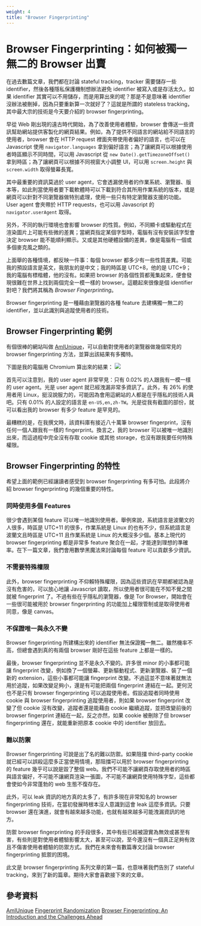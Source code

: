 ```yaml
---
weight: 4
title: "Browser Fingerprinting"
---
```


# Browser Fingerprinting：如何被獨一無二的 Browser 出賣
在過去數篇文章，我們都在討論 stateful tracking，tracker 需要儲存一些 identifier，然後各種隱私保護機制想辦法避免 identifier 被寫入或是存活太久。如果 identifier 其實可以不用儲存，而是用算出來的呢？那是不是意味著 identifier 沒辦法被刪掉，因為只要重新算一次就好了？這就是所謂的 stateless tracking，其中最大宗的技術是今天要介紹的 browser fingerprinting。

早從 Web 剛出現的遠古時代開始，為了改善使用者體驗，browser 會傳送一些資訊幫助網站提供客製化的網頁結果。例如，為了提供不同語言的網站給不同語言的使用者，browser 會在 HTTP request 裡面夾帶使用者偏好的語言，也可以在 Javascript 使用 `navigator.languages` 拿到偏好語言；為了讓網頁可以根據使用者時區顯示不同時間，可以用 Javascript 從 `new Date().getTimezoneOffset()` 拿到時區；為了讓網頁可以根據不同視窗大小調整 UI，可以用 `screen.height` 與 `screen.width` 取得螢幕長寬。

其中最重要的資訊莫過於 user agent，它會透漏使用者的作業系統、瀏覽器、版本等，如此則當使用者要下載軟體時可以下載到符合其所用作業系統的版本，或是網頁可以針對不同瀏覽器做特別處理，使用一些只有特定瀏覽器支援的功能。User agent 會夾帶於 HTTP requests，也可以用 Javascript 的 `navigator.userAgent` 取得。

另外，不同的執行環境也會影響 browser 的性質。例如，不同顯卡或驅動程式在渲染圖片上可能有些微的差異；當網頁指定某個字型時，電腦有沒有安裝該字型會決定 browser 能不能順利顯示。又或是其他硬體設備的差異，像是電腦有一個或多個麥克風之類的。

上面舉的各種情境，都反映一件事：每個 browser 都多少有一些性質差異。可能我的預設語言是英文，我朋友的是中文；我的時區是 UTC+8，他的是 UTC+9；我的電腦有標楷體，他的沒有。如果把 browser 的各個性質都蒐集起來，便會發現很難在世界上找到兩個完全一模一樣的 browser。這聽起來很像是個 identifier 對吧？我們將其稱為 *Browser Fingerprinting*。

Browser fingerprinting 是一種藉由瀏覽器的各種 feature 去建構獨一無二的 identifier，並以此識別與追蹤使用者的技術。

## Browser Fingerprinting 範例
有個很棒的網站叫做 [AmIUnique](https://amiunique.org/)，可以自動對使用者的瀏覽器做幾個常見的 browser fingerprinting 方法，並算出該結果有多獨特。

下圖是我的電腦用 Chromium 算出來的結果：
![](/images/amiunique.png)

首先可以注意到，我的 user agent 非常罕見：只有 0.02% 的人跟我有一模一樣的 user agent。光是 user agent 就已經洩漏非常多資訊了。此外，有 26% 的使用者用 Linux，挺沒說服力的，可能因為會用這網站的人都是在乎隱私的技術人員吧。只有 0.01% 的人設定的語言是 `en-US,en,zh-TW`。光是從我有截圖的部份，就可以看出我的 browser 有多少 feature 是罕見的。

最糟糕的是，在我撰文時，該資料庫有接近八十萬筆 browser fingerprint，沒有任何一個人跟我有一樣的 fingerprint。換言之，我的 browser 可以被唯一地識別出來，而這過程中完全沒有存取 cookie 或其他 storage，也沒有跟我要任何特殊權限。

## Browser Fingerprinting 的特性
希望上面的範例已經讓讀者感受到 browser fingerprinting 有多可怕。此段將介紹 browser fingerprinting 的幾個重要的特性。

### 同時使用多個 Features
很少會遇到某個 feature 可以唯一地識別使用者。舉例來說，系統語言是波蘭文的人很多，時區是 UTC+11 的很多，作業系統是 Linux 的也有不少，但系統語言是波蘭文且時區是 UTC+11 且作業系統是 Linux 的大概沒多少個。基本上現代的 browser fingerprinting 都是非常多 feature 聚合在一起，才能達到理想的準確率。在下一篇文章，我們會用數學黑魔法來討論每個 feature 可以貢獻多少資訊。

### 不需要特殊權限
此外，browser fingerprinting 不仰賴特殊權限，因為這些資訊在早期都被認為是沒有危害的，可以放心地讓 Javascript 讀取，所以使用者很可能在不知不覺之間就被 fingerprint 了。不過有些在乎隱私的瀏覽器，像是 Tor Browser，開始會在一些很可能被用於 browser fingerprinting 的功能加上權限管制或是取得使用者同意，像是 canvas。

### 不保證唯一與永久不變
Browser fingerprinting 所建構出來的 identifier 無法保證獨一無二。雖然機率不高，但總會遇到真的有兩個 browser 剛好在這些 feature 上都是一樣的。

最後，browser fingerprinting 並不是永久不變的。許多很 minor 的小事都可能讓 fingerprint 改變，例如換了一個螢幕、更新驅動程式、更新瀏覽器、裝了一個新的 extension，這些小事都可能讓 fingerprint 改變。不過這並不意味著就無法用於追蹤，如果改變足夠小，還是有可能把兩個 fingerprint 連結在一起。更何況也不是只有 browser fingerprinting 可以追蹤使用者。假設追蹤者同時使用 cookie 與 browser fingerprinting 追蹤使用者，則如果 browser fingerprint 改變了但 cookie 沒有改變，追蹤者還是能藉由 cookie 繼續追蹤，並把改變前後的 browser fingerprint 連結在一起，反之亦然，如果 cookie 被刪除了但 browser fingerprinting 還在，就能重新把原本 cookie 中的 identifier 放回去。

### 難以防禦
Browser fingerprinting 可說是出了名的難以防禦。如果阻擋 third-party cookie 就已經可以誤殺這麼多正當使用情境，那阻擋可以用於 browser fingerprinting 的 feature 幾乎可以說是毀了整個 web。我們不可能不讓網頁存取使用者的時區與語言偏好，不可能不讓網頁渲染一張圖，不可能不讓網頁使用特殊字型，這些都會使如今非常蓬勃的 web 生態不復存在。

此外，可以 leak 資訊的地方真的太多了，有許多現在非常知名的 browser fingerprinting 技術，在當初發展時根本沒人意識到這會 leak 這麼多資訊。只要 browser 還在演進，就會有越來越多功能，也就有越來越多可能洩漏資訊的地方。

防禦 browser fingerprinting 的手段很多，其中有些已經被證實為無效或甚至有害，有些則是對使用者體驗影響太大，甚至可以說，至今還沒有一個真正足夠有效且不傷害使用者體驗的防禦方式。我們在未來會有數篇專文討論 browser fingerprinting 抵禦的困境。


此文是 browser fingerprinting 系列文章的第一篇，也意味著我們告別了 stateful tracking，來到了新的篇章。期待大家會喜歡接下來的文章。

## 參考資料
[AmIUnique](https://amiunique.org/)
[Fingerprint Randomization](https://brave.com/privacy-updates/3-fingerprint-randomization/)
[Browser Fingerprinting: An Introduction and the Challenges Ahead](https://blog.torproject.org/browser-fingerprinting-introduction-and-challenges-ahead/)